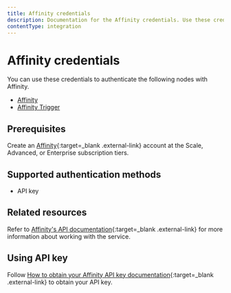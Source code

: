 ```yaml
---
title: Affinity credentials
description: Documentation for the Affinity credentials. Use these credentials to authenticate Affinity in n8n, a workflow automation platform.
contentType: integration
---
```


# Affinity credentials

You can use these credentials to authenticate the following nodes with Affinity.

- [Affinity](/integrations/builtin/app-nodes/n8n-nodes-base.affinity/)
- [Affinity Trigger](/integrations/builtin/trigger-nodes/n8n-nodes-base.affinitytrigger/)

## Prerequisites

Create an [Affinity](https://www.affinity.co/){:target=_blank .external-link} account at the Scale, Advanced, or Enterprise subscription tiers.

## Supported authentication methods

- API key

## Related resources

<!-- add a link to the service's documentation. This should usually go direct to the API credential docs. Amend the link text if neccessary. -->
Refer to [Affinity's API documentation](https://support.affinity.co/hc/en-us/sections/360010294532-External-API){:target=_blank .external-link} for more information about working with the service.

## Using API key

Follow [How to obtain your Affinity API key documentation](https://support.affinity.co/hc/en-us/articles/360032633992-How-to-obtain-your-Affinity-API-key){:target=_blank .external-link} to obtain your API key.

